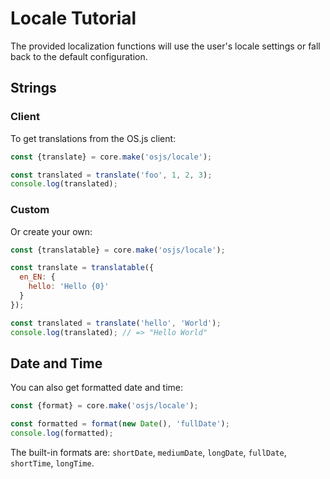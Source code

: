 # Locale Tutorial

The provided localization functions will use the user's locale settings or fall back to the default configuration.

## Strings

### Client

To get translations from the OS.js client:

```javascript
const {translate} = core.make('osjs/locale');

const translated = translate('foo', 1, 2, 3);
console.log(translated);
```

### Custom

Or create your own:

```javascript
const {translatable} = core.make('osjs/locale');

const translate = translatable({
  en_EN: {
    hello: 'Hello {0}'
  }
});

const translated = translate('hello', 'World');
console.log(translated); // => "Hello World"
```

## Date and Time

You can also get formatted date and time:

```javascript
const {format} = core.make('osjs/locale');

const formatted = format(new Date(), 'fullDate');
console.log(formatted);
```

The built-in formats are: `shortDate`, `mediumDate`, `longDate`, `fullDate`, `shortTime`, `longTime`.
